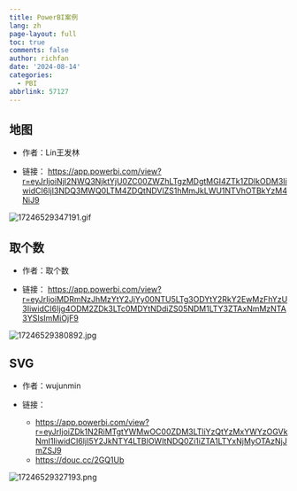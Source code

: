 ```yaml
---
title: PowerBI案例
lang: zh
page-layout: full
toc: true
comments: false
author: richfan
date: '2024-08-14'
categories:
  - PBI
abbrlink: 57127
---
```


## 地图

- 作者：Lin王发林

- 链接：
    https://app.powerbi.com/view?r=eyJrIjoiNjI2NWQ3NjktYjU0ZC00ZWZhLTgzMDgtMGI4ZTk1ZDlkODM3IiwidCI6IjI3NDQ3MWQ0LTM4ZDQtNDVlZS1hMmJkLWU1NTVhOTBkYzM4NiJ9

![17246529347191.gif](https://fastly.jsdelivr.net/gh/richbridge/imgbed@main/powerbi/PBI_examples/17246529347191.gif)

## 取个数

- 作者：取个数

- 链接：
    https://app.powerbi.com/view?r=eyJrIjoiMDRmNzJhMzYtY2JjYy00NTU5LTg3ODYtY2RkY2EwMzFhYzU3IiwidCI6Ijg4ODM2ZDk3LTc0MDYtNDdiZS05NDM1LTY3ZTAxNmMzNTA3YSIsImMiOjF9

![17246529380892.jpg](https://fastly.jsdelivr.net/gh/richbridge/imgbed@main/powerbi/PBI_examples/17246529380892.jpg)

## SVG

- 作者：wujunmin

- 链接：
    - https://app.powerbi.com/view?r=eyJrIjoiZDk1N2RiMTgtYWMwOC00ZDM3LTliYzQtYzMxYWYzOGVkNmI1IiwidCI6IjI5Y2JkNTY4LTBlOWItNDQ0Zi1iZTA1LTYxNjMyOTAzNjJmZSJ9
    - https://douc.cc/2GQ1Ub

![17246529327193.png](https://fastly.jsdelivr.net/gh/richbridge/imgbed@main/powerbi/PBI_examples/17246529327193.png)


## 
